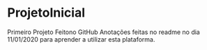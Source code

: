 # ProjetoInicial
Primeiro Projeto Feitono GitHub
Anotações feitas no readme no dia 11/01/2020 para aprender a utilizar esta plataforma.
